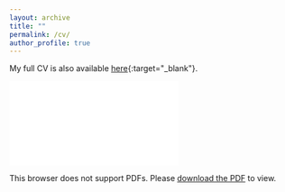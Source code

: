 ```yaml
---
layout: archive
title: ""
permalink: /cv/
author_profile: true
---
```


My full CV is also available [here](../pdf/CV.pdf){:target="_blank"}.

<object data="../pdf/jacs.3c02447.pdf" type="application/pdf" width="100%" height="100%">
    <embed src="../pdf/jacs.3c02447.pdf">
        <p>This browser does not support PDFs. Please <a href="../pdf/CV.pdf">download the PDF</a> to view.</p>
    </embed>
</object>
